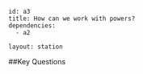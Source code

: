 ````
id: a3
title: How can we work with powers?
dependencies:
  - a2

layout: station
````
##Key Questions